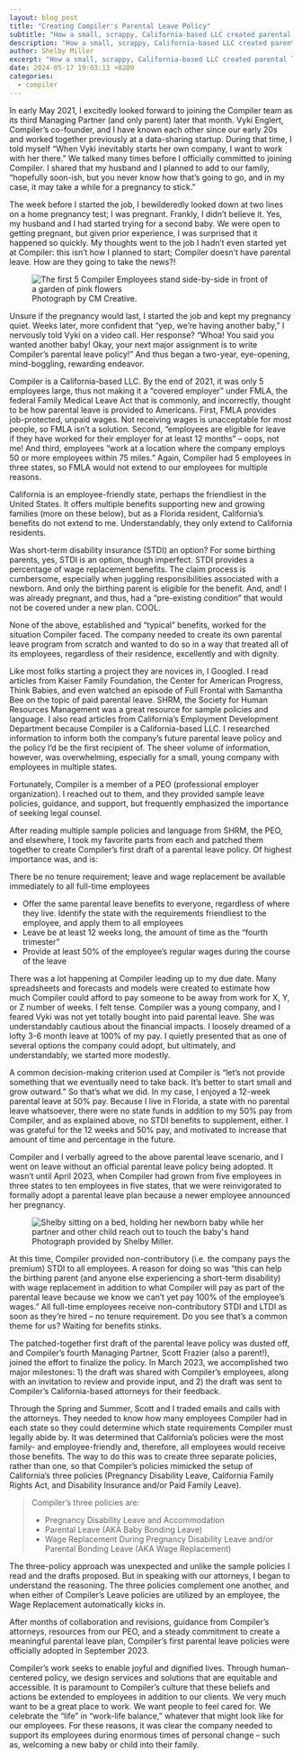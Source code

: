 ```yaml
---
layout: blog_post
title: "Creating Compiler's Parental Leave Policy"
subtitle: "How a small, scrappy, California-based LLC created parental leave and wage replacement policies for its remote, multi-state team."
description: "How a small, scrappy, California-based LLC created parental leave and wage replacement policies for its remote, multi-state team."
author: Shelby Miller
excerpt: "How a small, scrappy, California-based LLC created parental leave and wage replacement policies for its remote, multi-state team."
date: 2024-05-17 19:03:13 +0200
categories:
  - compiler
---
```


In early May 2021, I excitedly looked forward to joining the Compiler team as its third Managing Partner (and only parent) later that month. Vyki Englert, Compiler’s co-founder, and I have known each other since our early 20s and worked together previously at a data-sharing startup. During that time, I told myself “When Vyki inevitably starts her own company, I want to work with her there.” We talked many times before I officially committed to joining Compiler. I shared that my husband and I planned to add to our family, “hopefully soon-ish, but you never know how that’s going to go, and in my case, it may take a while for a pregnancy to stick.”

The week before I started the job, I bewilderedly looked down at two lines on a home pregnancy test; I was pregnant. Frankly, I didn’t believe it. Yes, my husband and I had started trying for a second baby. We were open to getting pregnant, but given prior experience, I was surprised that it happened so quickly. My thoughts went to the job I hadn’t even started yet at Compiler: this isn’t how I planned to start; Compiler doesn’t have parental leave. How are they going to take the news?!

<figure>
    <img
        src="/assets/blog/FirstRetreat.jpg"
        alt="The first 5 Compiler Employees stand side-by-side in front of a garden of pink flowers" />
    <figcaption>Photograph by CM Creative.</figcaption>
</figure>


Unsure if the pregnancy would last, I started the job and kept my pregnancy quiet. Weeks later, more confident that “yep, we’re having another baby,” I nervously told Vyki on a video call. Her response? “Whoa! You said you wanted another baby! Okay, your next major assignment is to write Compiler’s parental leave policy!” And thus began a two-year, eye-opening, mind-boggling, rewarding endeavor.

Compiler is a California-based LLC. By the end of 2021, it was only 5 employees large, thus not making it a “covered employer” under FMLA, the federal Family Medical Leave Act that is commonly, and incorrectly, thought to be how parental leave is provided to Americans. First, FMLA provides job-protected, unpaid wages. Not receiving wages is unacceptable for most people, so FMLA isn’t a solution. Second, “employees are eligible for leave if they have worked for their employer for at least 12 months” – oops, not me! And third, employees “work at a location where the company employs 50 or more employees within 75 miles.” Again, Compiler had 5 employees in three states, so FMLA would not extend to our employees for multiple reasons.

California is an employee-friendly state, perhaps the friendliest in the United States. It offers multiple benefits supporting new and growing families (more on these below), but as a Florida resident, California’s benefits do not extend to me. Understandably, they only extend to California residents.

Was short-term disability insurance (STDI) an option? For some birthing parents, yes, STDI is an option, though imperfect. STDI provides a percentage of wage replacement benefits. The claim process is cumbersome, especially when juggling responsibilities associated with a newborn. And only the birthing parent is eligible for the benefit. And, and! I was already pregnant, and thus, had a “pre-existing condition” that would not be covered under a new plan. COOL.

None of the above, established and “typical” benefits, worked for the situation Compiler faced. The company needed to create its own parental leave program from scratch and wanted to do so in a way that treated all of its employees, regardless of their residence, excellently and with dignity.

Like most folks starting a project they are novices in, I Googled. I read articles from Kaiser Family Foundation, the Center for American Progress, Think Babies, and even watched an episode of Full Frontal with Samantha Bee on the topic of paid parental leave. SHRM, the Society for Human Resources Management was a great resource for sample policies and language. I also read articles from California’s Employment Development Department because Compiler is a California-based LLC. I researched information to inform both the company’s future parental leave policy and the policy I’d be the first recipient of. The sheer volume of information, however, was overwhelming, especially for a small, young company with employees in multiple states.

Fortunately, Compiler is a member of a PEO (professional employer organization). I reached out to them, and they provided sample leave policies, guidance, and support, but frequently emphasized the importance of seeking legal counsel.

After reading multiple sample policies and language from SHRM, the PEO, and elsewhere, I took my favorite parts from each and patched them together to create Compiler’s first draft of a parental leave policy. Of highest importance was, and is:

There be no tenure requirement; leave and wage replacement be available immediately to all full-time employees
- Offer the same parental leave benefits to everyone, regardless of where they live. Identify the state with the requirements friendliest to the employee, and apply them to all employees
- Leave be at least 12 weeks long, the amount of time as the “fourth trimester”
- Provide at least 50% of the employee’s regular wages during the course of the leave

There was a lot happening at Compiler leading up to my due date. Many spreadsheets and forecasts and models were created to estimate how much Compiler could afford to pay someone to be away from work for X, Y, or Z number of weeks. I felt tense. Compiler was a young company, and I feared Vyki was not yet totally bought into paid parental leave. She was understandably cautious about the financial impacts. I loosely dreamed of a lofty 3-6 month leave at 100% of my pay. I quietly presented that as one of several options the company could adopt, but ultimately, and understandably, we started more modestly.

A common decision-making criterion used at Compiler is “let’s not provide something that we eventually need to take back. It’s better to start small and grow outward.” So that’s what we did. In my case, I enjoyed a 12-week parental leave at 50% pay. Because I live in Florida, a state with no parental leave whatsoever, there were no state funds in addition to my 50% pay from Compiler, and as explained above, no STDI benefits to supplement, either. I was grateful for the 12 weeks and 50% pay, and motivated to increase that amount of time and percentage in the future.

Compiler and I verbally agreed to the above parental leave scenario, and I went on leave without an official parental leave policy being adopted. It wasn’t until April 2023, when Compiler had grown from five employees in three states to ten employees in five states, that we were reinvigorated to formally adopt a parental leave plan because a newer employee announced her pregnancy.

<figure>
    <img
        src="/assets/blog/shelby_baby.jpeg"
        alt="Shelby sitting on a bed, holding her newborn baby while her partner and other child reach out to touch the baby's hand" />
    <figcaption>Photograph provided by Shelby Miller.</figcaption>
</figure>


At this time, Compiler provided non-contributory (i.e. the company pays the premium) STDI to all employees. A reason for doing so was “this can help the birthing parent (and anyone else experiencing a short-term disability) with wage replacement in addition to what Compiler will pay as part of the parental leave because we know we can’t yet pay 100% of the employee’s wages.” All full-time employees receive non-contributory STDI and LTDI as soon as they’re hired – no tenure requirement. Do you see that’s a common theme for us? Waiting for benefits stinks.

The patched-together first draft of the parental leave policy was dusted off, and Compiler’s fourth Managing Partner, Scott Frazier (also a parent!), joined the effort to finalize the policy. In March 2023, we accomplished two major milestones: 1) the draft was shared with Compiler’s employees, along with an invitation to review and provide input, and 2) the draft was sent to Compiler’s California-based attorneys for their feedback.

Through the Spring and Summer, Scott and I traded emails and calls with the attorneys. They needed to know how many employees Compiler had in each state so they could determine which state requirements Compiler must legally abide by. It was determined that California’s policies were the most family- and employee-friendly and, therefore, all employees would receive those benefits. The way to do this was to create three separate policies, rather than one, so that Compiler’s policies mimicked the setup of California’s three policies (Pregnancy Disability Leave, California Family Rights Act, and Disability Insurance and/or Paid Family Leave).


>Compiler’s three policies are:
>- Pregnancy Disability Leave and Accommodation
>- Parental Leave (AKA Baby Bonding Leave)
>- Wage Replacement During Pregnancy Disability Leave and/or Parental Bonding Leave (AKA Wage Replacement)


The three-policy approach was unexpected and unlike the sample policies I read and the drafts proposed. But in speaking with our attorneys, I began to understand the reasoning. The three policies complement one another, and when either of Compiler’s Leave policies are utilized by an employee, the Wage Replacement automatically kicks in.

After months of collaboration and revisions, guidance from Compiler’s attorneys, resources from our PEO, and a steady commitment to create a meaningful parental leave plan, Compiler’s first parental leave policies were officially adopted in September 2023.

Compiler’s work seeks to enable joyful and dignified lives. Through human-centered policy, we design services and solutions that are equitable and accessible. It is paramount to Compiler’s culture that these beliefs and actions be extended to employees in addition to our clients. We very much want to be a great place to work. We want people to feel cared for. We celebrate the “life” in “work-life balance,” whatever that might look like for our employees. For these reasons, it was clear the company needed to support its employees during enormous times of personal change – such as, welcoming a new baby or child into their family.
